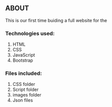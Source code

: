 ## ABOUT
This is our first time buiding a full website for the 

### Technologies used:
1. HTML
2. CSS
3. JavaScript
4. Bootstrap
### Files included:
1. CSS folder
2. Script folder
3. images folder
4. Json files
